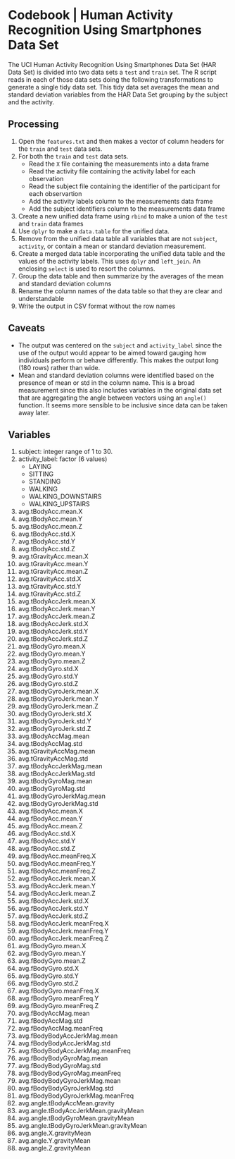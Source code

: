 # Codebook | Human Activity Recognition Using Smartphones Data Set

The UCI Human Activity Recognition Using Smartphones Data Set (HAR Data Set)
is divided into two data sets a `test` and `train` set. The R script reads in
each of those data sets doing the following transformations to generate a
single tidy data set. This tidy data set averages the mean and standard
deviation variables from the HAR Data Set grouping by the subject and the
activity.

## Processing

1. Open the `features.txt` and then makes a vector of column headers for the
   `train` and `test` data sets.
2. For both the `train` and `test` data sets.
    + Read the `X` file containing the measurements into a data frame
    + Read the activity file containing the activity label for each observation
    + Read the subject file containing the identifier of the participant for
      each observartion
    + Add the activity labels column to the measurements data frame
    + Add the subject identifiers column to the measurements data frame
3. Create a new unified data frame using `rbind` to make a union of the `test`
   and `train` data frames
4. Use `dplyr` to make a `data.table` for the unified data.
5. Remove from the unified data table all variables that are not `subject`,
   `activity`, or contain a mean or standard deviation measurement.
6. Create a merged data table incorporating the unified data table and the
   values of the activity labels. This uses `dplyr` and `left_join`. An
   enclosing `select` is used to resort the columns.
7. Group the data table and then summarize by the averages of the mean and
   standard deviation columns
8. Rename the column names of the data table so that they are clear and
   understandable
9. Write the output in CSV format without the row names

## Caveats
- The output was centered on the `subject` and `activity_label` since the
  use of the output would appear to be aimed toward gauging how
  individuals perform or behave differently. This makes the output long
  (180 rows) rather than wide.
- Mean and standard deviation columns were identified based on the
  presence of mean or std in the column name. This is a broad measurement
  since this also includes variables in the original data set that are
  aggregating the angle between vectors using an `angle()` function. It
  seems more sensible to be inclusive since data can be taken away
  later.

## Variables

1. subject: integer range of 1 to 30.
2. activity_label: factor (6 values)
   - LAYING
   - SITTING
   - STANDING
   - WALKING
   - WALKING_DOWNSTAIRS
   - WALKING_UPSTAIRS
3. avg.tBodyAcc.mean.X
4. avg.tBodyAcc.mean.Y
5. avg.tBodyAcc.mean.Z
6. avg.tBodyAcc.std.X
7. avg.tBodyAcc.std.Y
8. avg.tBodyAcc.std.Z
9. avg.tGravityAcc.mean.X
10. avg.tGravityAcc.mean.Y
11. avg.tGravityAcc.mean.Z
12. avg.tGravityAcc.std.X
13. avg.tGravityAcc.std.Y
14. avg.tGravityAcc.std.Z
15. avg.tBodyAccJerk.mean.X
16. avg.tBodyAccJerk.mean.Y
17. avg.tBodyAccJerk.mean.Z
18. avg.tBodyAccJerk.std.X
19. avg.tBodyAccJerk.std.Y
20. avg.tBodyAccJerk.std.Z
21. avg.tBodyGyro.mean.X
22. avg.tBodyGyro.mean.Y
23. avg.tBodyGyro.mean.Z
24. avg.tBodyGyro.std.X
25. avg.tBodyGyro.std.Y
26. avg.tBodyGyro.std.Z
27. avg.tBodyGyroJerk.mean.X
28. avg.tBodyGyroJerk.mean.Y
29. avg.tBodyGyroJerk.mean.Z
30. avg.tBodyGyroJerk.std.X
31. avg.tBodyGyroJerk.std.Y
32. avg.tBodyGyroJerk.std.Z
33. avg.tBodyAccMag.mean
34. avg.tBodyAccMag.std
35. avg.tGravityAccMag.mean
36. avg.tGravityAccMag.std
37. avg.tBodyAccJerkMag.mean
38. avg.tBodyAccJerkMag.std
39. avg.tBodyGyroMag.mean
40. avg.tBodyGyroMag.std
41. avg.tBodyGyroJerkMag.mean
42. avg.tBodyGyroJerkMag.std
43. avg.fBodyAcc.mean.X
44. avg.fBodyAcc.mean.Y
45. avg.fBodyAcc.mean.Z
46. avg.fBodyAcc.std.X
47. avg.fBodyAcc.std.Y
48. avg.fBodyAcc.std.Z
49. avg.fBodyAcc.meanFreq.X
50. avg.fBodyAcc.meanFreq.Y
51. avg.fBodyAcc.meanFreq.Z
52. avg.fBodyAccJerk.mean.X
53. avg.fBodyAccJerk.mean.Y
54. avg.fBodyAccJerk.mean.Z
55. avg.fBodyAccJerk.std.X
56. avg.fBodyAccJerk.std.Y
57. avg.fBodyAccJerk.std.Z
58. avg.fBodyAccJerk.meanFreq.X
59. avg.fBodyAccJerk.meanFreq.Y
60. avg.fBodyAccJerk.meanFreq.Z
61. avg.fBodyGyro.mean.X
62. avg.fBodyGyro.mean.Y
63. avg.fBodyGyro.mean.Z
64. avg.fBodyGyro.std.X
65. avg.fBodyGyro.std.Y
66. avg.fBodyGyro.std.Z
67. avg.fBodyGyro.meanFreq.X
68. avg.fBodyGyro.meanFreq.Y
69. avg.fBodyGyro.meanFreq.Z
70. avg.fBodyAccMag.mean
71. avg.fBodyAccMag.std
72. avg.fBodyAccMag.meanFreq
73. avg.fBodyBodyAccJerkMag.mean
74. avg.fBodyBodyAccJerkMag.std
75. avg.fBodyBodyAccJerkMag.meanFreq
76. avg.fBodyBodyGyroMag.mean
77. avg.fBodyBodyGyroMag.std
78. avg.fBodyBodyGyroMag.meanFreq
79. avg.fBodyBodyGyroJerkMag.mean
80. avg.fBodyBodyGyroJerkMag.std
81. avg.fBodyBodyGyroJerkMag.meanFreq
82. avg.angle.tBodyAccMean.gravity
83. avg.angle.tBodyAccJerkMean.gravityMean
84. avg.angle.tBodyGyroMean.gravityMean
85. avg.angle.tBodyGyroJerkMean.gravityMean
86. avg.angle.X.gravityMean
87. avg.angle.Y.gravityMean
88. avg.angle.Z.gravityMean
